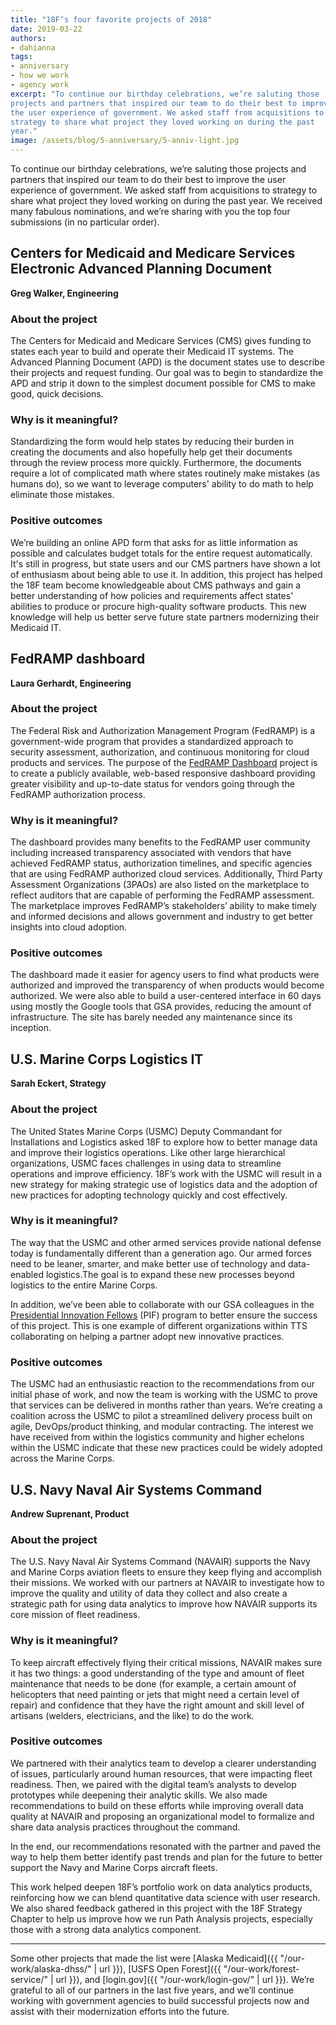 ```yaml
---
title: "18F’s four favorite projects of 2018"
date: 2019-03-22
authors:
- dahianna
tags:
- anniversary
- how we work
- agency work
excerpt: "To continue our birthday celebrations, we’re saluting those
projects and partners that inspired our team to do their best to improve
the user experience of government. We asked staff from acquisitions to
strategy to share what project they loved working on during the past
year."
image: /assets/blog/5-anniversary/5-anniv-light.jpg
---
```


To continue our birthday celebrations, we’re saluting those projects and
partners that inspired our team to do their best to improve the user
experience of government. We asked staff from acquisitions to strategy
to share what project they loved working on during the past year. We
received many fabulous nominations, and we’re sharing with you the top four submissions (in no particular order).

## Centers for Medicaid and Medicare Services Electronic Advanced Planning Document

**Greg Walker, Engineering**

### About the project

The Centers for Medicaid and Medicare Services (CMS) gives funding to
states each year to build and operate their Medicaid IT systems. The
Advanced Planning Document (APD) is the document states use to describe
their projects and request funding. Our goal was to begin to standardize
the APD and strip it down to the simplest document possible for CMS to
make good, quick decisions.

### Why is it meaningful?

Standardizing the form would help states by reducing their burden in
creating the documents and also hopefully help get their documents
through the review process more quickly. Furthermore, the documents
require a lot of complicated math where states routinely make mistakes
(as humans do), so we want to leverage computers' ability to do math to
help eliminate those mistakes.

### Positive outcomes

We’re building an online APD form that asks for as little information as
possible and calculates budget totals for the entire request
automatically. It's still in progress, but state users and our CMS
partners have shown a lot of enthusiasm about being able to use it. In
addition, this project has helped the 18F team become knowledgeable
about CMS pathways and gain a better understanding of how policies and
requirements affect states' abilities to produce or procure high-quality
software products. This new knowledge will help us better serve future
state partners modernizing their Medicaid IT.

## FedRAMP dashboard

**Laura Gerhardt, Engineering**

### About the project

The Federal Risk and Authorization Management Program (FedRAMP) is a
government-wide program that provides a standardized approach to
security assessment, authorization, and continuous monitoring for cloud
products and services. The purpose of the [FedRAMP Dashboard](https://marketplace.fedramp.gov/#/products?sort=productName)
project is to create a publicly available, web-based responsive
dashboard providing greater visibility and up-to-date status for vendors
going through the FedRAMP authorization process.

### Why is it meaningful?

The dashboard provides many benefits to the FedRAMP user community
including increased transparency associated with vendors that have
achieved FedRAMP status, authorization timelines, and specific agencies
that are using FedRAMP authorized cloud services. Additionally, Third
Party Assessment Organizations (3PAOs) are also listed on the
marketplace to reflect auditors that are capable of performing the
FedRAMP assessment. The marketplace improves FedRAMP’s stakeholders’
ability to make timely and informed decisions and allows government and
industry to get better insights into cloud adoption.

### Positive outcomes

The dashboard made it easier for agency users to find what products were
authorized and improved the transparency of when products would become
authorized. We were also able to build a user-centered interface in 60
days using mostly the Google tools that GSA provides, reducing the
amount of infrastructure. The site has barely needed any maintenance
since its inception.

## U.S. Marine Corps Logistics IT

**Sarah Eckert, Strategy**

### About the project

The United States Marine Corps (USMC) Deputy Commandant for
Installations and Logistics asked 18F to explore how to better manage
data and improve their logistics operations. Like other large
hierarchical organizations, USMC faces challenges in using data to
streamline operations and improve efficiency. 18F’s work with the USMC
will result in a new strategy for making strategic use of logistics data
and the adoption of new practices for adopting technology quickly and
cost effectively.

### Why is it meaningful?

The way that the USMC and other armed services provide national defense
today is fundamentally different than a generation ago. Our armed forces
need to be leaner, smarter, and make better use of technology and
data-enabled logistics.The goal is to expand these new processes beyond
logistics to the entire Marine Corps.

In addition, we’ve been able to collaborate with our GSA colleagues in
the [Presidential Innovation Fellows](https://presidentialinnovationfellows.gov/) (PIF) program to better ensure the
success of this project. This is one example of different organizations
within TTS collaborating on helping a partner adopt new innovative
practices.

### Positive outcomes

The USMC had an enthusiastic reaction to the recommendations from our
initial phase of work, and now the team is working with the USMC to
prove that services can be delivered in months rather than years. We’re
creating a coalition across the USMC to pilot a streamlined delivery
process built on agile, DevOps/product thinking, and modular
contracting. The interest we have received from within the logistics
community and higher echelons within the USMC indicate that these new
practices could be widely adopted across the Marine Corps.

## U.S. Navy Naval Air Systems Command

**Andrew Suprenant, Product**

### About the project

The U.S. Navy Naval Air Systems Command (NAVAIR) supports the Navy and
Marine Corps aviation fleets to ensure they keep flying and accomplish
their missions. We worked with our partners at NAVAIR to investigate how
to improve the quality and utility of data they collect and also create
a strategic path for using data analytics to improve how NAVAIR supports
its core mission of fleet readiness.

### Why is it meaningful?

To keep aircraft effectively flying their critical missions, NAVAIR
makes sure it has two things: a good understanding of the type and
amount of fleet maintenance that needs to be done (for example, a
certain amount of helicopters that need painting or jets that might need
a certain level of repair) and confidence that they have the right
amount and skill level of artisans (welders, electricians, and the like)
to do the work.

### Positive outcomes

We partnered with their analytics team to develop a clearer
understanding of issues, particularly around human resources, that were
impacting fleet readiness. Then, we paired with the digital team’s
analysts to develop prototypes while deepening their analytic skills. We
also made recommendations to build on these efforts while improving
overall data quality at NAVAIR and proposing an organizational model to
formalize and share data analysis practices throughout the command.

In the end, our recommendations resonated with the partner and paved the
way to help them better identify past trends and plan for the future to
better support the Navy and Marine Corps aircraft fleets.

This work helped deepen 18F’s portfolio work on data analytics products,
reinforcing how we can blend quantitative data science with user
research. We also shared feedback gathered in this project with the 18F
Strategy Chapter to help us improve how we run Path Analysis projects,
especially those with a strong data analytics component.

---

Some other projects that made the list were [Alaska
Medicaid]({{ "/our-work/alaska-dhss/" | url }}), [USFS Open Forest]({{ "/our-work/forest-service/" | url }}), and [login.gov]({{ "/our-work/login-gov/" | url }}). We’re grateful to all of our partners in the last five years, and we’ll continue working with government agencies to build successful projects now and assist with their modernization efforts into the future.
